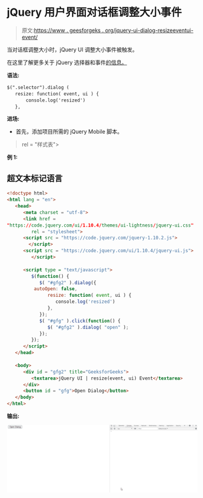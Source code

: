 # jQuery 用户界面对话框调整大小事件

> 原文:[https://www . geesforgeks . org/jquery-ui-dialog-resizeeventui-event/](https://www.geeksforgeeks.org/jquery-ui-dialog-resizeeventui-event/)

当对话框调整大小时，jQuery UI 调整大小事件被触发。

在这里了解更多关于 jQuery 选择器和事件[的信息。](https://www.geeksforgeeks.org/jquery-selectors-and-event-methods/)

**语法:**

```html
$(".selector").dialog (
   resize: function( event, ui ) {
       console.log('resized')
   },
```

**进场:**

*   首先，添加项目所需的 jQuery Mobile 脚本。

> <link href="“https://code.jquery.com/ui/1.10.4/themes/ui-lightness/jquery-ui.css”<br/"> rel = "样式表">
> <script src = " https://code . jquery . com/jquery-1 . 10 . 2 . js "></script>
> <script src = " https://code . jquery . com/ui/1 . 10 . 4/jquery-ui . js "></script>

**例 1:**

## 超文本标记语言

```html
<!doctype html>
<html lang = "en">
   <head>
      <meta charset = "utf-8">
      <link href = 
"https://code.jquery.com/ui/1.10.4/themes/ui-lightness/jquery-ui.css"
         rel = "stylesheet">
      <script src = "https://code.jquery.com/jquery-1.10.2.js">
        </script>
      <script src = "https://code.jquery.com/ui/1.10.4/jquery-ui.js">
         </script>

      <script type = "text/javascript">
         $(function() {
            $( "#gfg2" ).dialog({
          autoOpen: false, 
               resize: function( event, ui ) {
                  console.log('resized')
               },
            });
            $( "#gfg" ).click(function() {
               $( "#gfg2" ).dialog( "open" );
            });
         });
      </script>
   </head>

   <body>
      <div id = "gfg2" title="GeeksforGeeks">
         <textarea>jQuery UI | resize(event, ui) Event</textarea>
      </div>
      <button id = "gfg">Open Dialog</button>
   </body>
</html>
```

**输出:**

![](img/42c42dfb0ba9417d8bd8128c9fa77364.png)